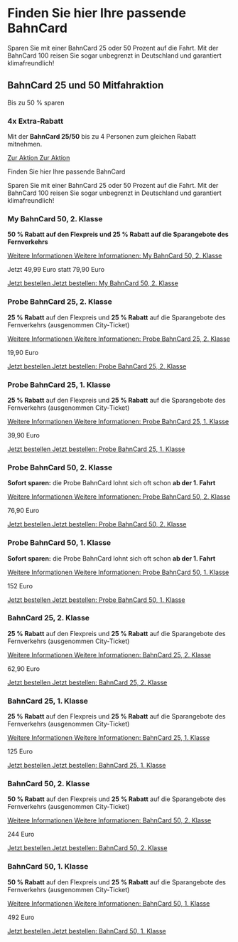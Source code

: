 Finden Sie hier Ihre passende BahnCard
==========

Sparen Sie mit einer BahnCard 25 oder 50 Prozent auf die Fahrt. Mit der BahnCard 100 reisen Sie sogar unbegrenzt in Deutschland und garantiert klimafreundlich!

BahnCard 25 und 50 Mitfahraktion
----------

Bis zu 50 % sparen

### 4x Extra-Rabatt  ###

Mit der **BahnCard 25/50** bis zu 4 Personen zum gleichen Rabatt mitnehmen.

[Zur Aktion Zur Aktion](https://www.bahn.de/angebot/bahncard/aktionen/bc-mitfahraktion)

Finden Sie hier Ihre passende BahnCard

Sparen Sie mit einer BahnCard 25 oder 50 Prozent auf die Fahrt. Mit der BahnCard 100 reisen Sie sogar unbegrenzt in Deutschland und garantiert klimafreundlich!

### My BahnCard 50, 2. Klasse ###

**50 % Rabatt auf den Flexpreis und 25 % Rabatt auf die Sparangebote des Fernverkehrs**

[Weitere Informationen Weitere Informationen: My BahnCard 50, 2. Klasse](https://www.bahn.de/angebot/bahncard/bahncard50/mybahncard-2-klasse)

Jetzt 49,99 Euro statt 79,90 Euro

[Jetzt bestellen Jetzt bestellen: My BahnCard 50, 2. Klasse](https://www.bahn.de/buchung/katalog/BC/FVKBACI00001O212)

### Probe BahnCard 25, 2. Klasse ###

**25 % Rabatt** auf den Flexpreis und **25 % Rabatt** auf die Sparangebote des Fernverkehrs (ausgenommen City-Ticket)

[Weitere Informationen Weitere Informationen: Probe BahnCard 25, 2. Klasse](https://www.bahn.de/angebot/bahncard/probebahncard25-2-klasse)

19,90 Euro

[Jetzt bestellen Jetzt bestellen: Probe BahnCard 25, 2. Klasse](https://www.bahn.de/buchung/katalog/BC/FVKBACI00001O209)

### Probe BahnCard 25, 1. Klasse ###

**25 % Rabatt** auf den Flexpreis und **25 % Rabatt** auf die Sparangebote des Fernverkehrs (ausgenommen City-Ticket)

[Weitere Informationen Weitere Informationen: Probe BahnCard 25, 1. Klasse](https://www.bahn.de/angebot/bahncard/probebahncard25-1-klasse)

39,90 Euro

[Jetzt bestellen Jetzt bestellen: Probe BahnCard 25, 1. Klasse](https://www.bahn.de/buchung/katalog/BC/FVKBACI00001O109)

### Probe BahnCard 50, 2. Klasse ###

**Sofort sparen:** die Probe BahnCard lohnt sich oft schon **ab der 1. Fahrt**

[Weitere Informationen Weitere Informationen: Probe BahnCard 50, 2. Klasse](https://www.bahn.de/angebot/bahncard/probebahncard50-2-klasse)

76,90 Euro

[Jetzt bestellen Jetzt bestellen: Probe BahnCard 50, 2. Klasse](https://www.bahn.de/buchung/katalog/BC/FVKBACI00001O210)

### Probe BahnCard 50, 1. Klasse ###

**Sofort sparen:** die Probe BahnCard lohnt sich oft schon **ab der 1. Fahrt**

[Weitere Informationen Weitere Informationen: Probe BahnCard 50, 1. Klasse](https://www.bahn.de/angebot/bahncard/probebahncard50-1-klasse)

152 Euro

[Jetzt bestellen Jetzt bestellen: Probe BahnCard 50, 1. Klasse](https://www.bahn.de/buchung/katalog/BC/FVKBACI00001O110)

### BahnCard 25, 2. Klasse ###

**25 % Rabatt** auf den Flexpreis und **25 % Rabatt** auf die Sparangebote des Fernverkehrs (ausgenommen City-Ticket)

[Weitere Informationen Weitere Informationen: BahnCard 25, 2. Klasse](https://www.bahn.de/angebot/bahncard/bahncard25-2-klasse)

62,90 Euro

[Jetzt bestellen Jetzt bestellen: BahnCard 25, 2. Klasse](https://www.bahn.de/buchung/katalog/BC/FVKBACI00001O205)

### BahnCard 25, 1. Klasse ###

**25 % Rabatt** auf den Flexpreis und **25 % Rabatt** auf die Sparangebote des Fernverkehrs (ausgenommen City-Ticket)

[Weitere Informationen Weitere Informationen: BahnCard 25, 1. Klasse](https://www.bahn.de/angebot/bahncard/bahncard25-1-klasse)

125 Euro

[Jetzt bestellen Jetzt bestellen: BahnCard 25, 1. Klasse](https://www.bahn.de/buchung/katalog/BC/FVKBACI00001O105)

### BahnCard 50, 2. Klasse ###

**50 % Rabatt** auf den Flexpreis und **25 % Rabatt** auf die Sparangebote des Fernverkehrs (ausgenommen City-Ticket)

[Weitere Informationen Weitere Informationen: BahnCard 50, 2. Klasse](https://www.bahn.de/angebot/bahncard/bahncard50-2-klasse)

244 Euro

[Jetzt bestellen Jetzt bestellen: BahnCard 50, 2. Klasse](https://www.bahn.de/buchung/katalog/BC/FVKBACI00001O204)

### BahnCard 50, 1. Klasse ###

**50 % Rabatt** auf den Flexpreis und **25 % Rabatt** auf die Sparangebote des Fernverkehrs (ausgenommen City-Ticket)

[Weitere Informationen Weitere Informationen: BahnCard 50, 1. Klasse](https://www.bahn.de/angebot/bahncard/bahncard50-1-klasse)

492 Euro

[Jetzt bestellen Jetzt bestellen: BahnCard 50, 1. Klasse](https://www.bahn.de/buchung/katalog/BC/FVKBACI00001O104)
